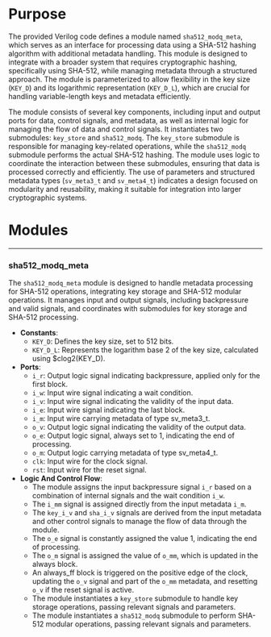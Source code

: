 # Purpose
The provided Verilog code defines a module named `sha512_modq_meta`, which serves as an interface for processing data using a SHA-512 hashing algorithm with additional metadata handling. This module is designed to integrate with a broader system that requires cryptographic hashing, specifically using SHA-512, while managing metadata through a structured approach. The module is parameterized to allow flexibility in the key size (`KEY_D`) and its logarithmic representation (`KEY_D_L`), which are crucial for handling variable-length keys and metadata efficiently.

The module consists of several key components, including input and output ports for data, control signals, and metadata, as well as internal logic for managing the flow of data and control signals. It instantiates two submodules: `key_store` and `sha512_modq`. The `key_store` submodule is responsible for managing key-related operations, while the `sha512_modq` submodule performs the actual SHA-512 hashing. The module uses logic to coordinate the interaction between these submodules, ensuring that data is processed correctly and efficiently. The use of parameters and structured metadata types (`sv_meta3_t` and `sv_meta4_t`) indicates a design focused on modularity and reusability, making it suitable for integration into larger cryptographic systems.
# Modules

---
### sha512\_modq\_meta
The `sha512_modq_meta` module is designed to handle metadata processing for SHA-512 operations, integrating key storage and SHA-512 modular operations. It manages input and output signals, including backpressure and valid signals, and coordinates with submodules for key storage and SHA-512 processing.
- **Constants**:
    - `KEY_D`: Defines the key size, set to 512 bits.
    - `KEY_D_L`: Represents the logarithm base 2 of the key size, calculated using $clog2(KEY_D).
- **Ports**:
    - `i_r`: Output logic signal indicating backpressure, applied only for the first block.
    - `i_w`: Input wire signal indicating a wait condition.
    - `i_v`: Input wire signal indicating the validity of the input data.
    - `i_e`: Input wire signal indicating the last block.
    - `i_m`: Input wire carrying metadata of type sv_meta3_t.
    - `o_v`: Output logic signal indicating the validity of the output data.
    - `o_e`: Output logic signal, always set to 1, indicating the end of processing.
    - `o_m`: Output logic carrying metadata of type sv_meta4_t.
    - `clk`: Input wire for the clock signal.
    - `rst`: Input wire for the reset signal.
- **Logic And Control Flow**:
    - The module assigns the input backpressure signal `i_r` based on a combination of internal signals and the wait condition `i_w`.
    - The `i_mm` signal is assigned directly from the input metadata `i_m`.
    - The `key_i_v` and `sha_i_v` signals are derived from the input metadata and other control signals to manage the flow of data through the module.
    - The `o_e` signal is constantly assigned the value 1, indicating the end of processing.
    - The `o_m` signal is assigned the value of `o_mm`, which is updated in the always block.
    - An always_ff block is triggered on the positive edge of the clock, updating the `o_v` signal and part of the `o_mm` metadata, and resetting `o_v` if the reset signal is active.
    - The module instantiates a `key_store` submodule to handle key storage operations, passing relevant signals and parameters.
    - The module instantiates a `sha512_modq` submodule to perform SHA-512 modular operations, passing relevant signals and parameters.


